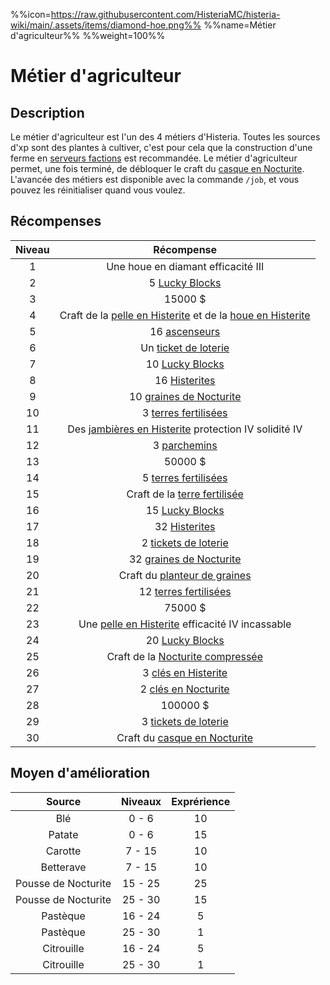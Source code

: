 %%icon=https://raw.githubusercontent.com/HisteriaMC/histeria-wiki/main/.assets/items/diamond-hoe.png%%
%%name=Métier d'agriculteur%%
%%weight=100%%

# Métier d'agriculteur

## Description
Le métier d'agriculteur est l'un des 4 métiers d'Histeria. Toutes les sources d'xp sont des plantes à cultiver, c'est pour cela que la construction d'une ferme en [serveurs factions](https://histeria.fr/wiki/3-gameplay/faction-servers) est recommandée.
Le métier d'agriculteur permet, une fois terminé, de débloquer le craft du [casque en Nocturite](https://histeria.fr/wiki/2-equipement/nocturite-armor).
L'avancée des métiers est disponible avec la commande `/job`, et vous pouvez les réinitialiser quand vous voulez.

## Récompenses

| Niveau | Récompense |
|:---:|:---:|
| 1 | Une houe en diamant efficacité III |
| 2 | 5 [Lucky Blocks](https://histeria.fr/wiki/2-equipement/other) |
| 3 | 15000 $ |
| 4 | Craft de la [pelle en Histerite](https://histeria.fr/wiki/2-equipement/tools) et de la [houe en Histerite](https://histeria.fr/wiki/é-equipement/tools) |
| 5 | 16 [ascenseurs](https://histeria.fr/2-equipement/base) |
| 6 | Un [ticket de loterie](https://histeria.fr/wiki/2-equipement/economy) |
| 7 | 10 [Lucky Blocks](https://histeria.fr/wiki/2-equipement/other) |
| 8 | 16 [Histerites](https://histeria.fr/wiki/1-ressources/histerite-ressources) |
| 9 | 10 [graines de Nocturite](https://histeria.fr/wiki/1-ressources/nocturite-ressources) |
| 10 | 3 [terres fertilisées](https://histeria.fr/wiki/2-equipement/farm) |
| 11 | Des [jambières en Histerite](https://histeria.fr/wiki/2-equipement/histerite-armor) protection IV solidité IV |
| 12 | 3 [parchemins](https://histeria.fr/wiki/2-equipement/other) |
| 13 | 50000 $ |
| 14 | 5 [terres fertilisées](https://histeria.fr/wiki/2-equipement/farm) |
| 15 | Craft de la [terre fertilisée](https://histeria.fr/wiki/2-equipement/farm) |
| 16 | 15 [Lucky Blocks](https://histeria.fr/wiki/2-equipement/other) |
| 17 | 32 [Histerites](https://histeria.fr/wiki/1-ressources/histerite-ressources) |
| 18 | 2 [tickets de loterie](https://histeria.fr/wiki/2-equipement/economy) |
| 19 | 32 [graines de Nocturite](https://histeria.fr/wiki/1-ressources/nocturite-ressources) |
| 20 | Craft du [planteur de graines](https://histeria.fr/wiki/2-equipement/tools) |
| 21 | 12 [terres fertilisées](https://histeria.fr/wiki/2-equipement/farm) |
| 22 | 75000 $ |
| 23 | Une [pelle en Histerite](https://histeria.fr/wiki/é-equipement/tools) efficacité IV incassable |
| 24 | 20 [Lucky Blocks](https://histeria.fr/wiki/2-equipement/other) |
| 25 | Craft de la [Nocturite compressée](https://histeria.fr/wiki/1-ressources/nocturite-ressources) |
| 26 | 3 [clés en Histerite](https://histeria.fr/wiki/2-equipement/keys) |
| 27 | 2 [clés en Nocturite](https://histeria.fr/wiki/2-equipement/keys) |
| 28 | 100000 $ |
| 29 | 3 [tickets de loterie](https://histeria.fr/wiki/2-equipement/economy) |
| 30 | Craft du [casque en Nocturite](https://histeria.fr/wiki/2-equipement/nocturite-armor) |

## Moyen d'amélioration

| Source | Niveaux | Exprérience |
|:---:|:---:|:---:|
| Blé | 0 - 6 | 10 |
| Patate | 0 - 6 | 15 |
| Carotte | 7 - 15 | 10 |
| Betterave | 7 - 15 | 10 |
| Pousse de Nocturite | 15 - 25 | 25 |
| Pousse de Nocturite | 25 - 30 | 15 |
| Pastèque | 16 - 24 | 5 |
| Pastèque | 25 - 30 | 1 |
| Citrouille | 16 - 24 | 5 |
| Citrouille | 25 - 30 | 1 |
